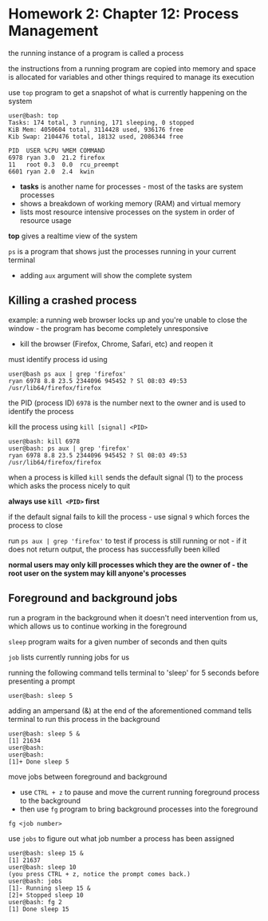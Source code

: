 # Homework 2: Chapter 12: Process Management

the running instance of a program is called a process

the instructions from a running program are copied into memory and space is allocated for variables and other things required to manage its execution

use `top` program to get a snapshot of what is currently happening on the system

    user@bash: top
    Tasks: 174 total, 3 running, 171 sleeping, 0 stopped
    KiB Mem: 4050604 total, 3114428 used, 936176 free
    Kib Swap: 2104476 total, 18132 used, 2086344 free
    
    PID  USER %CPU %MEM COMMAND
    6978 ryan 3.0  21.2 firefox
    11   root 0.3  0.0  rcu_preempt
    6601 ryan 2.0  2.4  kwin

- **tasks** is another name for processes - most of the tasks are system processes
- shows a breakdown of working memory (RAM) and virtual memory
- lists most resource intensive processes on the system in order of resource usage

**top** gives a realtime view of the system

`ps` is a program that shows just the processes running in your current terminal
- adding `aux` argument will show the complete system


## Killing a crashed process

example: a running web browser locks up and you're unable to close the window - the program has become completely unresponsive
- kill the browser (Firefox, Chrome, Safari, etc) and reopen it

must identify process id using

    user@bash ps aux | grep 'firefox'
    ryan 6978 8.8 23.5 2344096 945452 ? Sl 08:03 49:53 /usr/lib64/firefox/firefox

the PID (process ID) `6978` is the number next to the owner and is used to identify the process

kill the process using `kill [signal] <PID>`

    user@bash: kill 6978
    user@bash: ps aux | grep 'firefox'
    ryan 6978 8.8 23.5 2344096 945452 ? Sl 08:03 49:53 /usr/lib64/firefox/firefox

when a process is killed `kill` sends the default signal (1) to the process which asks the process nicely to quit

**always use `kill <PID>` first**

if the default signal fails to kill the process - use signal `9` which forces the process to close

run `ps aux | grep 'firefox'` to test if process is still running or not - if it does not return output, the process has successfully been killed

**normal users may only kill processes which they are the owner of - the root user on the system may kill anyone's processes**

## Foreground and background jobs

run a program in the background when it doesn't need intervention from us, which allows us to continue working in the foreground

`sleep` program waits for a given number of seconds and then quits

`job` lists currently running jobs for us

running the following command tells terminal to 'sleep' for 5 seconds before presenting a prompt

    user@bash: sleep 5


adding an ampersand (&) at the end of the aforementioned command tells terminal to run this process in the background

    user@bash: sleep 5 &
    [1] 21634
    user@bash:
    user@bash:
    [1]+ Done sleep 5

move jobs between foreground and background
- use `CTRL + z` to pause and move the current running foreground process to the background
- then use `fg` program to bring background processes into the foreground

`fg <job number>`

use `jobs` to figure out what job number a process has been assigned

    user@bash: sleep 15 &
    [1] 21637
    user@bash: sleep 10
    (you press CTRL + z, notice the prompt comes back.)
    user@bash: jobs
    [1]- Running sleep 15 &
    [2]+ Stopped sleep 10
    user@bash: fg 2
    [1] Done sleep 15


